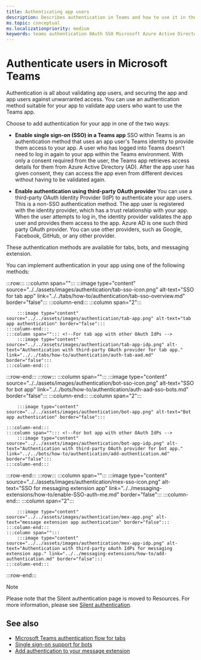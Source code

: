 ```yaml
---
title: Authenticating app users
description: Describes authentication in Teams and how to use it in the apps
ms.topic: conceptual
ms.localizationpriority: medium
keywords: teams authentication OAuth SSO Microsoft Azure Active Directory (Azure AD)
---
```

# Authenticate users in Microsoft Teams

Authentication is all about validating app users, and securing the app and app users against unwarranted access. You can use an authentication method suitable for your app to validate app users who want to use the Teams app.

Choose to add authentication for your app in one of the two ways:

- **Enable single sign-on (SSO) in a Teams app**
  SSO within Teams is an authentication method that uses an app user's Teams identity to provide them access to your app. A user who has logged into Teams doesn't need to log in again to your app within the Teams environment. With only a consent required from the user, the Teams app retrieves access details for them from Azure Active Directory (AD). After the app user has given consent, they can access the app even from different devices without having to be validated again.

- **Enable authentication using third-party OAuth provider**
  You can use a third-party OAuth Identity Provider (IdP) to authenticate your app users. This is a non-SSO authentication method. The app user is registered with the identity provider, which has a trust relationship with your app. When the user attempts to log in, the identity provider validates the app user and provides them access to the app. Azure AD is one such third party OAuth provider. You can use other providers, such as Google, Facebook, GitHub, or any other provider.

These authentication methods are available for tabs, bots, and messaging extension.

You can implement authentication in your app using one of the following methods:

<!--
| Authentication method | Tab | Bot | Message extension |
| --- | --- | --- | --- |
|**Single sign-on** | [SSO in a tab](../../tabs/how-to/authentication/tab-sso-overview.md) | [SSO in a bot](../../bots/how-to/authentication/auth-aad-sso-bots.md) | [SSO in a message extension](../../messaging-extensions/how-to/enable-SSO-auth-me.md) |

| **Third party OAuth provider authentication** | [Third party authentication in a tab](../../tabs/how-to/authentication/auth-tab-aad.md) | [Third party authentication in a bot](../../bots/how-to/authentication/add-authentication.md) | [Third party authentication in a message extension](../../messaging-extensions/how-to/add-authentication.md) |
-->

<!--
:::row:::
    :::column span="":::
        **Enable SSO**
    :::column-end:::
    :::column span="":::
        &nbsp;
    :::column-end:::
    :::column span="":::
        **Use third party OAuth provider**
    :::column-end:::
:::row-end:::
-->

:::row::: <!--For tab app -->
    :::column span=""::: <!--For tab app with SSO -->
        :::image type="content" source="../../assets/images/authentication/tab-sso-icon.png" alt-text="SSO for tab app" link="../../tabs/how-to/authentication/tab-sso-overview.md" border="false":::
    :::column-end:::
    :::column span="2":::
        <br>

        :::image type="content" source="../../assets/images/authentication/tab-app.png" alt-text="tab app authentication" border="false":::
    :::column-end:::
    :::column span=""::: <!--For tab app with other OAuth IdPs -->
        :::image type="content" source="../../assets/images/authentication/tab-app-idp.png" alt-text="Authentication with third-party OAuth provider for tab app." link="../../tabs/how-to/authentication/auth-tab-aad.md" border="false":::
    :::column-end:::
:::row-end:::
:::row::: <!--For bot app -->
    :::column span=""::: <!--For bot app with SSO -->
        :::image type="content" source="../../assets/images/authentication/bot-sso-icon.png" alt-text="SSO for bot app" link="../../bots/how-to/authentication/auth-aad-sso-bots.md" border="false":::
    :::column-end:::
    :::column span="2":::
        <br>

        :::image type="content" source="../../assets/images/authentication/bot-app.png" alt-text="Bot app authentication" border="false":::
        
    :::column-end:::
    :::column span=""::: <!--For bot app with other OAuth IdPs -->
        :::image type="content" source="../../assets/images/authentication/bot-app-idp.png" alt-text="Authentication with third-party OAuth provider for bot app." link="../../bots/how-to/authentication/add-authentication.md" border="false":::
    :::column-end:::
:::row-end:::
:::row::: <!--For message extension app -->
    :::column span="":::
        :::image type="content" source="../../assets/images/authentication/mex-sso-icon.png" alt-text="SSO for messaging extension app" link="../../messaging-extensions/how-to/enable-SSO-auth-me.md" border="false":::
    :::column-end:::
    :::column span="2":::
        <br>

        :::image type="content" source="../../assets/images/authentication/mex-app.png" alt-text="message extension app authentication" border="false":::
    :::column-end:::
    :::column span="":::
        :::image type="content" source="../../assets/images/authentication/mex-app-idp.png" alt-text="Authentication with third-party oAuth IdPs for messaging extension app." link="../../messaging-extensions/how-to/add-authentication.md" border="false":::
    :::column-end:::
:::row-end:::

> [!NOTE]
> Please note that the Silent authentication page is moved to Resources. For more information, please see [Silent authentication](../../tabs/how-to/authentication/auth-silent-aad.md).

## See also

- [Microsoft Teams authentication flow for tabs](~/tabs/how-to/authentication/auth-flow-tab.md)
- [Single sign-on support for bots](~/bots/how-to/authentication/auth-aad-sso-bots.md)
- [Add authentication to your message extension](~/messaging-extensions/how-to/add-authentication.md)
